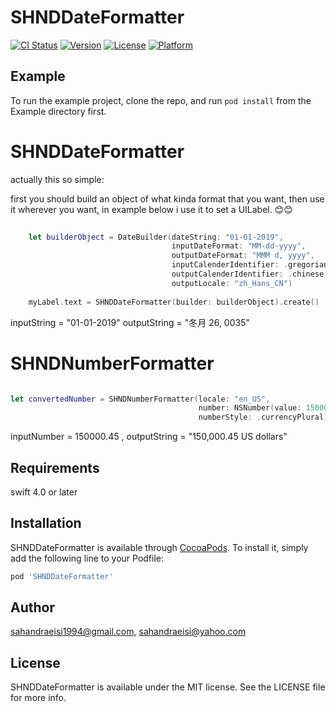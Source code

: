 # SHNDDateFormatter

[![CI Status](https://img.shields.io/travis/sahandraeisi1994@gmail.com/SHNDDateFormatter.svg?style=flat)](https://travis-ci.org/sahandraeisi1994@gmail.com/SHNDDateFormatter)
[![Version](https://img.shields.io/cocoapods/v/SHNDDateFormatter.svg?style=flat)](https://cocoapods.org/pods/SHNDDateFormatter)
[![License](https://img.shields.io/cocoapods/l/SHNDDateFormatter.svg?style=flat)](https://cocoapods.org/pods/SHNDDateFormatter)
[![Platform](https://img.shields.io/cocoapods/p/SHNDDateFormatter.svg?style=flat)](https://cocoapods.org/pods/SHNDDateFormatter)

## Example

To run the example project, clone the repo, and run `pod install` from the Example directory first.

# SHNDDateFormatter

actually this so simple:

first you should build an object of what kinda format that you want, then use it wherever you want,
in example below i use it to set a UILabel. 😊😊

```Swift
    
    let builderObject = DateBuilder(dateString: "01-01-2019",
                                    inputDateFormat: "MM-dd-yyyy",
                                    outputDateFormat: "MMM d, yyyy",
                                    inputCalenderIdentifier: .gregorian,
                                    outputCalenderIdentifier: .chinese,
                                    outputLocale: "zh_Hans_CN")
    
    myLabel.text = SHNDDateFormatter(builder: builderObject).create()
```

inputString = "01-01-2019"                       outputString = "冬月 26, 0035"

# SHNDNumberFormatter

```Swift

let convertedNumber = SHNDNumberFormatter(locale: "en_US",
                                          number: NSNumber(value: 150000.45),
                                          numberStyle: .currencyPlural).convertedValue()
```
inputNumber = 150000.45 ,
outputString = "150,000.45 US dollars"

## Requirements
swift 4.0 or later
## Installation

SHNDDateFormatter is available through [CocoaPods](https://cocoapods.org). To install
it, simply add the following line to your Podfile:

```ruby
pod 'SHNDDateFormatter'
```

## Author

sahandraeisi1994@gmail.com, sahandraeisi@yahoo.com

## License

SHNDDateFormatter is available under the MIT license. See the LICENSE file for more info.

